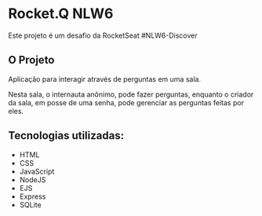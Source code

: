 <h1> Rocket.Q NLW6 </h1>

<p>Este projeto é um desafio da RocketSeat #NLW6-Discover</p>

<h2> O Projeto </h2>

<p>Aplicação para interagir através de perguntas em uma sala.</p>
<p>Nesta sala, o internauta anônimo, pode fazer perguntas, enquanto o criador da sala, em posse de uma senha, pode gerenciar as perguntas feitas por eles.</p>

## Tecnologias utilizadas:
<ul>
 <li>HTML
 <li>CSS
 <li>JavaScript
 <li>NodeJS
 <li>EJS
 <li>Express
 <li>SQLite</li>
</ul>
